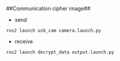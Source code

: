 ##Communication cipher image##

- send
```
ros2 launch usb_cam camera.launch.py
```
- receive
```
ros2 launch decrypt_data output.launch.py
```
